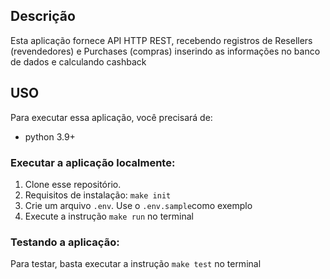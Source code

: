 ## Descrição
Esta aplicação fornece API HTTP REST, recebendo registros de Resellers (revendedores) e Purchases (compras) inserindo as
informações no banco de dados e calculando cashback

## USO
Para executar essa aplicação, você precisará de:
* python 3.9+

### Executar a aplicação localmente:
1. Clone esse repositório.
2. Requisitos de instalação: `make init`
3. Crie um arquivo `.env`. Use o `.env.sample`como exemplo
4. Execute a instrução `make run` no terminal

### Testando a aplicação:
Para testar, basta executar a instrução `make test` no terminal

